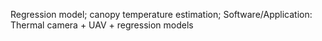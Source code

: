 Regression model; canopy temperature estimation; Software/Application: Thermal camera + UAV + regression models